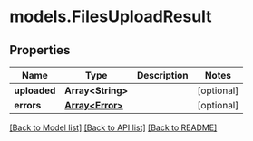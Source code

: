 # models.FilesUploadResult
## Properties
Name | Type | Description | Notes
------------ | ------------- | ------------- | -------------
**uploaded** | **Array&lt;String&gt;** |  | [optional] 
**errors** | [**Array&lt;Error&gt;**](Error.md) |  | [optional] 



[[Back to Model list]](README.md#documentation-for-models) [[Back to API list]](README.md#documentation-for-api-endpoints) [[Back to README]](README.md)


